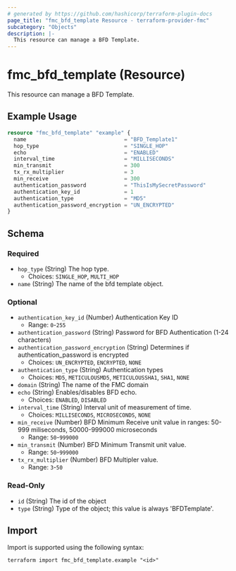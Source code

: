 ```yaml
---
# generated by https://github.com/hashicorp/terraform-plugin-docs
page_title: "fmc_bfd_template Resource - terraform-provider-fmc"
subcategory: "Objects"
description: |-
  This resource can manage a BFD Template.
---
```


# fmc_bfd_template (Resource)

This resource can manage a BFD Template.

## Example Usage

```terraform
resource "fmc_bfd_template" "example" {
  name                               = "BFD_Template1"
  hop_type                           = "SINGLE_HOP"
  echo                               = "ENABLED"
  interval_time                      = "MILLISECONDS"
  min_transmit                       = 300
  tx_rx_multiplier                   = 3
  min_receive                        = 300
  authentication_password            = "ThisIsMySecretPassword"
  authentication_key_id              = 1
  authentication_type                = "MD5"
  authentication_password_encryption = "UN_ENCRYPTED"
}
```

<!-- schema generated by tfplugindocs -->
## Schema

### Required

- `hop_type` (String) The hop type.
  - Choices: `SINGLE_HOP`, `MULTI_HOP`
- `name` (String) The name of the bfd template object.

### Optional

- `authentication_key_id` (Number) Authentication Key ID
  - Range: `0`-`255`
- `authentication_password` (String) Password for BFD Authentication (1-24 characters)
- `authentication_password_encryption` (String) Determines if authentication_password is encrypted
  - Choices: `UN_ENCRYPTED`, `ENCRYPTED`, `NONE`
- `authentication_type` (String) Authentication types
  - Choices: `MD5`, `METICULOUSMD5`, `METICULOUSSHA1`, `SHA1`, `NONE`
- `domain` (String) The name of the FMC domain
- `echo` (String) Enables/disables BFD echo.
  - Choices: `ENABLED`, `DISABLED`
- `interval_time` (String) Interval unit of measurement of time.
  - Choices: `MILLISECONDS`, `MICROSECONDS`, `NONE`
- `min_receive` (Number) BFD Minimum Receive unit value in ranges: 50-999 miliseconds, 50000-999000 microseconds
  - Range: `50`-`999000`
- `min_transmit` (Number) BFD Minimum Transmit unit value.
  - Range: `50`-`999000`
- `tx_rx_multiplier` (Number) BFD Multipler value.
  - Range: `3`-`50`

### Read-Only

- `id` (String) The id of the object
- `type` (String) Type of the object; this value is always 'BFDTemplate'.

## Import

Import is supported using the following syntax:

```shell
terraform import fmc_bfd_template.example "<id>"
```
